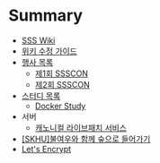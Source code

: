 # Summary

* [SSS Wiki](README.md)
* [위키 수정 가이드](HowToEdit.md)
* [행사 목록](events/index.md)
  * [제1회 SSSCON](events/ssscon1st.md)
  * [제2회 SSSCON](events/ssscon2nd.md)
* [스터디 목록](studies/index.md)
  * [Docker Study](studies/docker-study.md)
* 서버
  * [캐노니컬 라이브패치 서비스](server/canonical-livepatch.md)
* [\[SKHU\]불여우와 함께 숲으로 들어가기](skhu-forest-with-firefox.md)
* [Let's Encrypt](letsencrypt.md)
